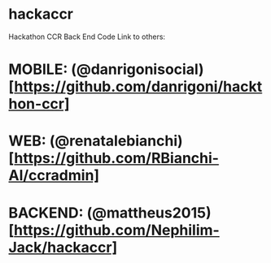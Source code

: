 # hackaccr
Hackathon CCR Back End Code
Link to others:

# MOBILE: (@danrigonisocial)[https://github.com/danrigoni/hackthon-ccr]
# WEB: (@renatalebianchi)[https://github.com/RBianchi-Al/ccradmin]
# BACKEND: (@mattheus2015)[https://github.com/Nephilim-Jack/hackaccr]
